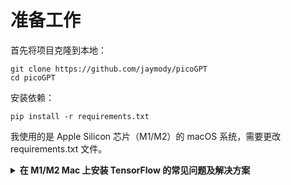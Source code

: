 # 准备工作

首先将项目克隆到本地：

```SHELL
git clone https://github.com/jaymody/picoGPT
cd picoGPT
```

安装依赖：

```SHELL
pip install -r requirements.txt
```

我使用的是 Apple Silicon 芯片（M1/M2）的 macOS 系统，需要更改 requirements.txt 文件。

<details>
<summary><h4 style="display: inline-block; margin: 0;">在 M1/M2 Mac 上安装 TensorFlow 的常见问题及解决方案</h4></summary>

### 问题背景
在 Apple Silicon 芯片（M1/M2）的 macOS 系统上安装 TensorFlow 时，常遇到以下问题：

```bash
ERROR: Could not find a version that satisfies the requirement tensorflow-macos==2.11.0
ERROR: No matching distribution found for tensorflow-macos==2.11.0
```

### 问题分析

#### 1. TensorFlow 版本兼容性问题
- **原因**：TensorFlow 2.11 及更早版本不支持 Python 3.11+
- **表现**：`ERROR: No matching distribution found`
- **解决方案**：升级到支持 Apple Silicon 的版本

#### 2. numpy 版本冲突
- **原因**：旧版 numpy 与 Python 3.11+ 不兼容
- **表现**：`Ignored versions that require a different python version`
- **解决方案**：使用兼容版本 `numpy==1.26.0`

#### 3. 依赖包名称错误
- **原因**：`FuzzyTM` 的正确 PyPI 包名是 `fuzzytm`
- **表现**：`ERROR: No matching distribution found for fuzzy-tm`
- **解决方案**：修正包名拼写

#### 4. Keras 版本冲突
- **原因**：TensorFlow 2.x 自带 Keras 2.x，与独立安装的 Keras 3.x 冲突
- **表现**：`gensim 4.3.0 requires FuzzyTM>=0.4.0`
- **解决方案**：移除显式的 Keras 安装

### 最终解决方案

#### requirements.txt 配置
```python
numpy==1.26.0
regex==2023.10.3
requests==2.31.0
tqdm==4.66.1
fire==0.5.0
tensorflow-macos==2.16.1  # 支持 Apple Silicon 的最新稳定版
tensorflow-metal==1.1.0   # GPU 加速插件
fuzzytm>=0.4.0            # 注意正确包名（全小写）
```

#### 安装步骤
```bash
# 创建并激活虚拟环境
python -m venv .venv
source .venv/bin/activate

# 升级 pip 并安装依赖
pip install --upgrade pip
pip install -r requirements.txt
```
</details>